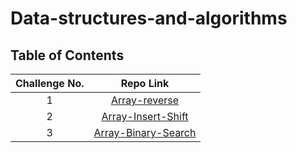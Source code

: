 # Data-structures-and-algorithms

## Table of Contents

| Challenge No. |                                                                Repo Link                                                                |
|:-------------:|:---------------------------------------------------------------------------------------------------------------------------------------:|
|       1       |       [Array-reverse](https://github.com/muhammadqasemtarboush1/data-structures-and-algorithms/blob/main/array-reverse/README.md)       |
|       2       |  [Array-Insert-Shift](https://github.com/muhammadqasemtarboush1/data-structures-and-algorithms/blob/main/array-insert-shift/README.md)  |
|       3       | [Array-Binary-Search](https://github.com/muhammadqasemtarboush1/data-structures-and-algorithms/blob/main/array_binary_search/README.md) |
